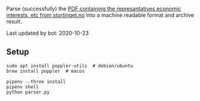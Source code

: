 Parse (successfully) the [PDF containing the represantatives economic interests, etc from stortinget.no](https://www.stortinget.no/no/Stortinget-og-demokratiet/Representantene/Okonomiske-interesser/) into a machine readable format and archive result.

Last updated by bot: 2020-10-23

## Setup
    sudo apt install poppler-utils  # debian/ubuntu
    brew install poppler  # macos

    pipenv --three install
    pipenv shell
    python parser.py
